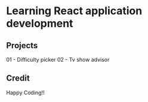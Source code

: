 # Learning React application development

## Projects

01 - Difficulty picker
02 - Tv show advisor

## Credit

Happy Coding!!
